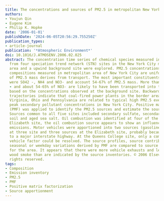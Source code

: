 ```yaml
---
title: The concentrations and sources of PM2.5 in metropolitan New York City
authors:
- Youjun Qin
- Eugene Kim
- Philip K. Hopke
date: '2006-01-01'
publishDate: '2024-06-05T20:56:29.755250Z'
publication_types:
- article-journal
publication: '*Atmospheric Environment*'
doi: 10.1016/J.ATMOSENV.2006.02.025
abstract: The concentration time series of chemical species measured in PM2.5 samples
  from four speciation trend network (STN) sites in the New York City metropolitan
  area and a upwind background site were explored. PM2.5 concentrations and chemical
  compositions measured in metropolitan area of New York City are uniform. About 69-82%
  of PM2.5 mass derives from transport. The most important constituents of the PM2.5
  were SO42 -, NH4 and NO3- and account 54-67% of PM2.5 mass. More than 93% of SO42
  - and about 54-65% of NO3- are likely to have been transported into the NYC area
  based on the concentrations observed at the background site. Backward air parcel
  trajectories indicate that coal-fired power plants in the border area among West
  Virginia, Ohio and Pennsylvania are related to typical high PM2.5 events having
  peak secondary pollutant concentrations in New York City. Positive matrix factorization
  (PMF) was applied to identify the PM2.5 sources and estimate the source contributions.
  Sources common to all five sites included secondary sulfate, secondary nitrate,
  soil and aged sea salt. Oil combustion was identified at four of the sites. At the
  Elizabeth site, the oil combustion source appears to show an influence from ship
  emissions. Motor vehicles were apportioned into two sources (gasoline and diesel)
  at three site and three sources at the Elizabeth site, probably because of its proximity
  to a major interstate highway. At the Queens College site, only a combined motor
  vehicle factor could be resolved. The source profiles, source contributions and
  seasonal or weekday variations derived by PMF are compared to source inventories
  for the area. It appears that there were more vehicle exhausts and less dust and
  wood smoke than are indicated by the source inventories. © 2006 Elsevier Ltd. All
  rights reserved.
tags:
- Composition
- Emission inventory
- PM2.5
- PMF
- Positive matrix factorization
- Source apportionment
---
```


